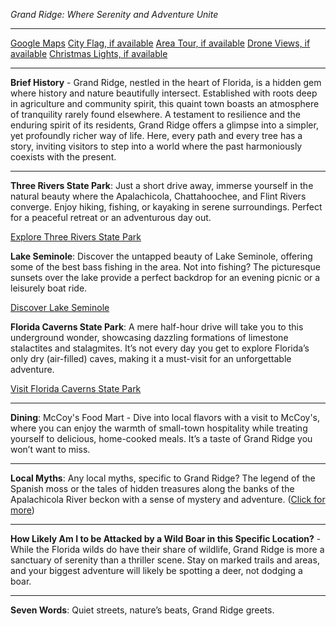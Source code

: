 *Grand Ridge: Where Serenity and Adventure Unite*

---

[Google Maps](https://www.google.com/maps/place/Grand+Ridge,+FL/data=!3m1!1e3)
[City Flag, if available](https://www.google.com/search?tbm=isch&q=Grand+Ridge,+FL+Flag+Picture)
[Area Tour, if available](https://www.youtube.com/results?search_query=Grand+Ridge,+FL+4k+tour)
[Drone Views, if available](https://www.youtube.com/results?search_query=Grand+Ridge,+FL+4k+drone)
[Christmas Lights, if available](https://www.youtube.com/results?search_query=Grand+Ridge,+FL+christmas+lights)

---

**Brief History** - Grand Ridge, nestled in the heart of Florida, is a hidden gem where history and nature beautifully intersect. Established with roots deep in agriculture and community spirit, this quaint town boasts an atmosphere of tranquility rarely found elsewhere. A testament to resilience and the enduring spirit of its residents, Grand Ridge offers a glimpse into a simpler, yet profoundly richer way of life. Here, every path and every tree has a story, inviting visitors to step into a world where the past harmoniously coexists with the present.

---

**Three Rivers State Park**: Just a short drive away, immerse yourself in the natural beauty where the Apalachicola, Chattahoochee, and Flint Rivers converge. Enjoy hiking, fishing, or kayaking in serene surroundings. Perfect for a peaceful retreat or an adventurous day out.

  [Explore Three Rivers State Park](https://www.youtube.com/results?search_query=Three+Rivers+State+Park+FL)

**Lake Seminole**: Discover the untapped beauty of Lake Seminole, offering some of the best bass fishing in the area. Not into fishing? The picturesque sunsets over the lake provide a perfect backdrop for an evening picnic or a leisurely boat ride.

  [Discover Lake Seminole](https://www.youtube.com/results?search_query=Lake+Seminole+FL)

**Florida Caverns State Park**: A mere half-hour drive will take you to this underground wonder, showcasing dazzling formations of limestone stalactites and stalagmites. It’s not every day you get to explore Florida’s only dry (air-filled) caves, making it a must-visit for an unforgettable adventure.

  [Visit Florida Caverns State Park](https://www.youtube.com/results?search_query=Florida+Caverns+State+Park)

---

**Dining**: McCoy's Food Mart - Dive into local flavors with a visit to McCoy's, where you can enjoy the warmth of small-town hospitality while treating yourself to delicious, home-cooked meals. It’s a taste of Grand Ridge you won’t want to miss.

---

**Local Myths**: Any local myths, specific to Grand Ridge? The legend of the Spanish moss or the tales of hidden treasures along the banks of the Apalachicola River beckon with a sense of mystery and adventure. ([Click for more](https://www.google.com/search?q=Grand+Ridge+FL+local+myths))

---

**How Likely Am I to be Attacked by a Wild Boar in this Specific Location?** - While the Florida wilds do have their share of wildlife, Grand Ridge is more a sanctuary of serenity than a thriller scene. Stay on marked trails and areas, and your biggest adventure will likely be spotting a deer, not dodging a boar.

---

**Seven Words**: Quiet streets, nature’s beats, Grand Ridge greets.